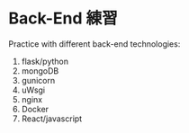# Back-End 練習

Practice with different back-end technologies:

1. flask/python
2. mongoDB
3. gunicorn
4. uWsgi
5. nginx
6. Docker
7. React/javascript
